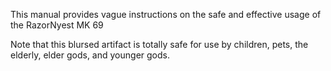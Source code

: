 This manual provides vague instructions on the safe and effective usage of the RazorNyest MK 69

Note that this blursed artifact is totally safe for use by children, pets, the elderly, elder gods, and younger gods. 
